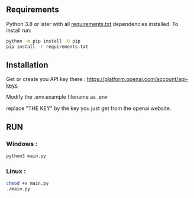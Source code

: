 ## Requirements

Python 3.8 or later with all [requirements.txt](https://github.com/DanielRicklin/chatGPT/blob/main/requirements.txt) dependencies installed. To install run:

```bash
python -m pip install -U pip
pip install -r requirements.txt
```

## Installation

Get or create you API key there : https://platform.openai.com/account/api-keys

Modify the .env.example filename as .env

replace "THE KEY" by the key you just get from the openai website.

## RUN

### Windows :
```bash
python3 main.py
```

### Linux :
```bash
chmod +x main.py
./main.py
```